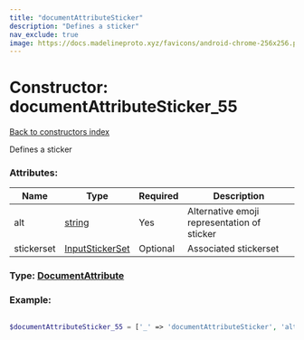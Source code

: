 ```yaml
---
title: "documentAttributeSticker"
description: "Defines a sticker"
nav_exclude: true
image: https://docs.madelineproto.xyz/favicons/android-chrome-256x256.png
---
```

# Constructor: documentAttributeSticker\_55  
[Back to constructors index](/API_docs/constructors/index.html)



Defines a sticker

### Attributes:

| Name     |    Type       | Required | Description |
|----------|---------------|----------|-------------|
|alt|[string](/API_docs/types/string.html) | Yes|Alternative emoji representation of sticker|
|stickerset|[InputStickerSet](/API_docs/types/InputStickerSet.html) | Optional|Associated stickerset|



### Type: [DocumentAttribute](/API_docs/types/DocumentAttribute.html)


### Example:

```php

$documentAttributeSticker_55 = ['_' => 'documentAttributeSticker', 'alt' => 'string', 'stickerset' => InputStickerSet];
```  
